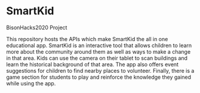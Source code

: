 # SmartKid
BisonHacks2020 Project

This repository hosts the APIs which make SmartKid the all in one educational app. SmartKid is an interactive tool that allows children to learn more about the community around them as well as ways to make a change in that area. Kids can use the camera on their tablet to scan buildings and learn the historical background of that area. The app also offers event suggestions for children to find nearby places to volunteer. Finally, there is a game section for students to play and reinforce the knowledge they gained while using the app.
